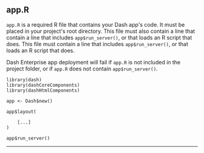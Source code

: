 ## app.R

`app.R` is a required R file that contains your Dash app's code. It must be placed in your project's root directory.
This file must also contain a line that contain a line that includes `app$run_server()`, or that
loads an R script that does. This file must contain a line that includes `app$run_server()`, or that
loads an R script that does.

Dash Enterprise app deployment will fail if `app.R` is not included in the project folder, or if `app.R` does not contain `app$run_server()`.

```
library(dash)
library(dashCoreComponents)
library(dashHtmlComponents)

app <- Dash$new()

app$layout(
    
    [...]
)

app$run_server()

```

---
